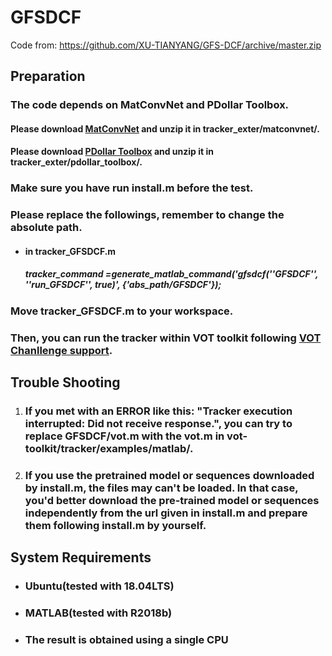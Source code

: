 # GFSDCF

Code from: https://github.com/XU-TIANYANG/GFS-DCF/archive/master.zip



## Preparation

### The code depends on MatConvNet and PDollar Toolbox.

#### Please download [MatConvNet](https://codeload.github.com/vlfeat/matconvnet/zip/master) and unzip it in tracker_exter/matconvnet/.

#### Please download [PDollar Toolbox](https://codeload.github.com/pdollar/toolbox/zip/master) and unzip it in tracker_exter/pdollar_toolbox/.

### Make sure you have run install.m before the test.

### Please replace the followings, remember to change the absolute path.

- #### in tracker_GFSDCF.m

  ##### tracker_command =generate_matlab_command('gfsdcf(''GFSDCF'', ''run_GFSDCF'', true)', {'abs_path/GFSDCF'});

### Move tracker_GFSDCF.m to your workspace.

### Then, you can run the tracker within VOT toolkit following [VOT Chanllenge support](http://www.votchallenge.net/howto/).



## Trouble Shooting

1. ### If you met with an ERROR like this: "Tracker execution interrupted: Did not receive response.", you can try to replace GFSDCF/vot.m with the vot.m in vot-toolkit/tracker/examples/matlab/.

2. ### If you use the pretrained model or sequences downloaded by install.m, the files may can't be loaded. In that case, you'd better download the pre-trained model or sequences independently from the url given in install.m and prepare them following install.m by yourself.



## System Requirements

- ### Ubuntu(tested with 18.04LTS)

- ### MATLAB(tested with R2018b)

- ### The result is obtained using a single CPU
